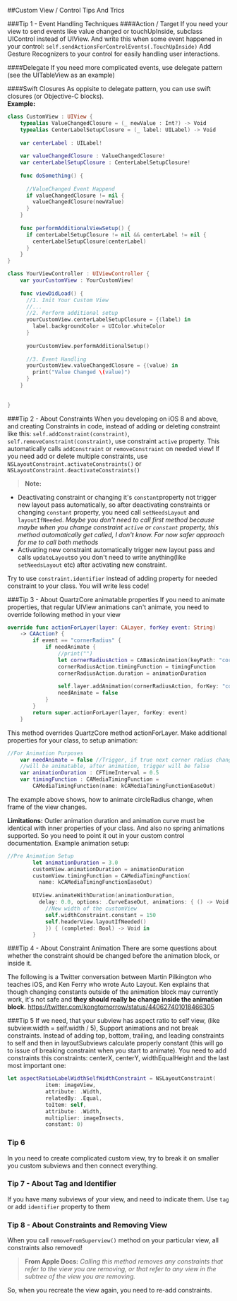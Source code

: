 ##Custom View / Control Tips And Trics

###Tip 1 - Event Handling Techniques
####Action / Target
If you need your view to send events like value changed or touchUpInside, subclass UIControl instead of UIView.
And write this when some event happened in your control: `self.sendActionsForControlEvents(.TouchUpInside)`
Add Gesture Recognizers to your control for easily handling user interactions.

####Delegate
If you need more complicated events, use delegate pattern (see the UITableView as an example)

####Swift Closures
As oppisite to delegate pattern, you can use swift closures (or Objective-C blocks).</br>
**Example:**
```swift
class CustomView : UIView {
    typealias ValueChangedClosure = (_ newValue : Int?) -> Void
    typealias CenterLabelSetupClosure = (_ label: UILabel) -> Void
    
    var centerLabel : UILabel!
    
    var valueChangedClosure : ValueChangedClosure!
    var centerLabelSetupClosure : CenterLabelSetupClosure!
    
    func doSomething() {
    
      //ValueChanged Event Happend
      if valueChangedClosure != nil {
        valueChangedClosure(newValue)
      }
    }
    
    func performAdditionalViewSetup() {
      if centerLabelSetupClosure != nil && centerLabel != nil {
        centerLabelSetupClosure(centerLabel)
      }
    }
}

class YourViewController : UIViewController {
    var yourCustomView : YourCustomView!
    
    func viewDidLoad() {
      //1. Init Your Custom View
      //...
      //2. Perform additional setup 
      yourCustomView.centerLabelSetupClosure = {(label) in
        label.backgroundColor = UIColor.whiteColor
      }
      
      yourCustomView.performAdditionalSetup()
      
      //3. Event Handling
      yourCustomView.valueChangedClosure = {(value) in
        print("Value Changed \(value)")
      }
    }
    
    
}
```

###Tip 2 - About Constraints 
When you developing on iOS 8 and above, and creating Constraints in code, instead of adding or deleting constraint like this: `self.addConstraint(constraint)`, `self.removeConstraint(constraint)`, use constraint `active` property. This automatically calls `addConstraint` or `removeConstraint` on needed view!
If you need add or delete multiple constraints, use `NSLayoutConstraint.activateConstraints()` or `NSLayoutConstraint.deactivateConstraints()` 
>**Note:** 
* Deactivating constraint or changing it's `constant`property not trigger new layout pass automatically, so after deactivating constraints or changing `constant` property, you need call `setNeedsLayout` and `layoutIfNeeded`. 
*Maybe you don't need to call first method because maybe when you change constraint `active` or `constant` property, this method automatically get called, I don't know. For now safer approach for me to call both methods*
* Activating new constraint automatically trigger new layout pass and calls `updateLayout`so you don't need to write anything(like `setNeedsLayout` etc) after activating new constraint.

Try to use `constraint.identifier` instead of adding property for needed constraint to your class. You will write less code!

###Tip 3 - About QuartzCore animatable properties
If you need to animate properties, that regular UIView animations can't animate, you need to override following method in your view
```Swift
override func actionForLayer(layer: CALayer, forKey event: String) 
    -> CAAction? {
        if event == "cornerRadius" {
            if needAnimate {
                //print("")
                let cornerRadiusAction = CABasicAnimation(keyPath: "cornerRadius")
                cornerRadiusAction.timingFunction = timingFunction
                cornerRadiusAction.duration = animationDuration
                
                self.layer.addAnimation(cornerRadiusAction, forKey: "cornerRadius")
                needAnimate = false
            }
        }
        return super.actionForLayer(layer, forKey: event)
    }
```
This method overrides QuartzCore method actionForLayer. 
Make additional properties for your class, to setup animation:
```swift
//For Animation Purposes
    var needAnimate = false //Trigger, if true next corner radius change
    //will be animatable, after animation, trigger will be false
    var animationDuration : CFTimeInterval = 0.5
    var timingFunction : CAMediaTimingFunction =
        CAMediaTimingFunction(name: kCAMediaTimingFunctionEaseOut)
```
The example above shows, how to animate circleRadius change, when frame of the view changes.

 **Limitations:**
 Outler animation duration and animation curve must be identical with inner properties of your class. And also no spring animations supported. So you need to point it out in your custom control documentation. Example animation setup:
```swift
//Pre Animation Setup
        let animationDuration = 3.0
        customView.animationDuration = animationDuration
        customView.timingFunction = CAMediaTimingFunction(
          name: kCAMediaTimingFunctionEaseOut)
        
        UIView.animateWithDuration(animationDuration, 
          delay: 0.0, options: .CurveEaseOut, animations: { () -> Void in
            //New width of the customView
            self.widthConstraint.constant = 150
            self.headerView.layoutIfNeeded()
            }) { (completed: Bool) -> Void in
        }
```

###Tip 4 - About Constraint Animation
There are some questions about whether the constraint should be changed before the animation block, or inside it.

The following is a Twitter conversation between Martin Pilkington who teaches iOS, and Ken Ferry who wrote Auto Layout. Ken explains that though changing constants outside of the animation block may currently work, it's not safe and **they should really be change inside the animation block.** https://twitter.com/kongtomorrow/status/440627401018466305

###Tip 5
If we need, that your subview has aspect ratio to self view, (like subview.width = self.width / 5), Support animations and not break constraints.
Instead of adding top, bottom, trailing, and leading constraints to self and then in layoutSubviews calculate properly constant (this will go to issue of breaking constraint when you start to animate). You need to add constraints this constraints: centerX, centerY, widthEqualHeight and the last most important one:
```swift
let aspectRatioLabelWidthSelfWidthConstraint = NSLayoutConstraint(
            item: imageView,
            attribute: .Width,
            relatedBy: .Equal,
            toItem: self,
            attribute: .Width,
            multiplier: imageInsects,
            constant: 0)
```
### Tip 6
In you need to create complicated custom view, try to break it on smaller you custom subviews and then connect everything.
### Tip 7 - About Tag and Identifier
If you have many subviews of your view, and need to indicate them. Use `tag` or add `identifier` property to them
### Tip 8 - About Constraints and Removing View
When you call `removeFromSuperview()` method on your particular view, all constraints also removed!
>**From Apple Docs:**
*Calling this method removes any constraints that refer to the view you are removing, or that refer to any view in the subtree of the view you are removing.*

So, when you recreate the view again, you need to re-add constraints.
